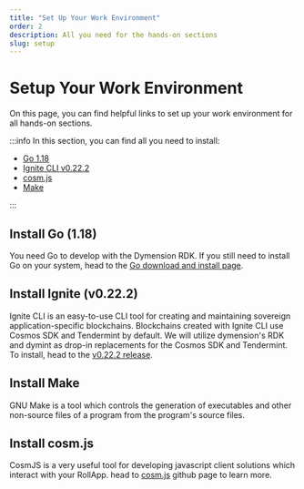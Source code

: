 ```yaml
---
title: "Set Up Your Work Environment"
order: 2
description: All you need for the hands-on sections
slug: setup
---
```


# Setup Your Work Environment

On this page, you can find helpful links to set up your work environment for all hands-on sections.

:::info In this section, you can find all you need to install:

- [Go 1.18](https://go.dev/)
- [Ignite CLI v0.22.2](https://ignite.com/)
- [cosm.js](https://github.com/cosmos/cosmjs)
- [Make](https://www.gnu.org/software/make/)

:::

## Install Go (1.18)

You need Go to develop with the Dymension RDK. If you still need to install Go on your system, head to the [Go download and install page](https://go.dev/doc/install).

## Install Ignite (v0.22.2)

Ignite CLI is an easy-to-use CLI tool for creating and maintaining sovereign application-specific blockchains. Blockchains created with Ignite CLI use Cosmos SDK and Tendermint by default. We will utilize dymension's RDK and dymint as drop-in replacements for the Cosmos SDK and Tendermint. To install, head to the [v0.22.2 release](https://github.com/ignite/cli/releases/tag/v0.22.2).

## Install Make

GNU Make is a tool which controls the generation of executables and other non-source files of a program from the program's source files.

## Install cosm.js

CosmJS is a very useful tool for developing javascript client solutions which interact with your RollApp. head to [cosm.js](https://github.com/cosmos/cosmjs) github page to learn more.
